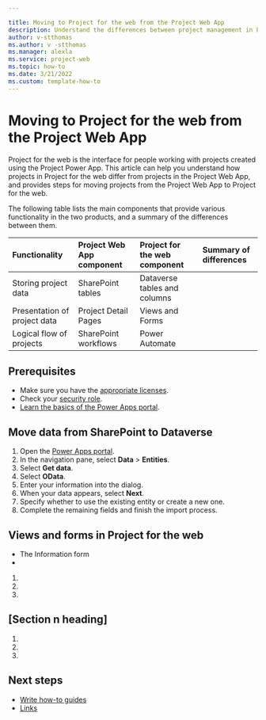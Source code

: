 ```yaml
---

title: Moving to Project for the web from the Project Web App
description: Understand the differences between project management in Project for the web and in the Project Web App. Learn about requirements for different roles in Project for the web. Find steps for moving projects from the Project Web App to Project for the web. 
author: v-stthomas
ms.author: v -stthomas
ms.manager: alexla
ms.service: project-web
ms.topic: how-to
ms.date: 3/21/2022
ms.custom: template-how-to
---
```


# Moving to Project for the web from the Project Web App

Project for the web is the interface for people working with projects created using the Project Power App. This article can help you understand how projects in Project for the web differ from projects in the Project Web App, and provides steps for moving projects from the Project Web App to Project for the web.

The following table lists the main components that provide various functionality in the two products, and a summary of the differences between them.

| Functionality | Project Web App component | Project for the web component | Summary of differences |
| :-- | :-- | :-- | :-- |
| Storing project data | SharePoint tables | Dataverse tables and columns |  |
| Presentation of project data | Project Detail Pages | Views and Forms |  |
| Logical flow of projects | SharePoint workflows | Power Automate |  |

## Prerequisites

- Make sure you have the [appropriate licenses](/power-platform/admin/powerapps-flow-licensing-faq).
- Check your [security role](project-for-the-web-security-roles.md).
- [Learn the basics of the Power Apps portal](/learn/paths/get-started-power-apps-portals).

## Move data from SharePoint to Dataverse

1. Open the [Power Apps portal](https://make.powerapps.com).
1. In the navigation pane, select **Data** > **Entities**.
1. Select **Get data**.
1. Select **OData**.
1. Enter your information into the dialog.
1. When your data appears, select **Next**.
1. Specify whether to use the existing entity or create a new one.
1. Complete the remaining fields and finish the import process.

## Views and forms in Project for the web

- The Information form
- 
1. <!-- Step 1 -->
1. <!-- Step 2 -->
1. <!-- Step n -->

## [Section n heading]
<!-- Introduction paragraph -->
1. <!-- Step 1 -->
1. <!-- Step 2 -->
1. <!-- Step n -->

<!-- 5. Next steps
Required. Provide at least one next step and no more than three. Include some 
context so the customer can determine why they would click the link.
-->

## Next steps
<!-- Add a context sentence for the following links -->
- [Write how-to guides](contribute-how-to-write-howto.md)
- [Links](links-how-to.md)

<!--
Remove all the comments in this template before you sign-off or merge to the 
main branch.
-->
